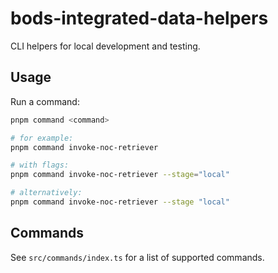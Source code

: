 # bods-integrated-data-helpers

CLI helpers for local development and testing.

## Usage

Run a command:

```bash
pnpm command <command>

# for example:
pnpm command invoke-noc-retriever

# with flags:
pnpm command invoke-noc-retriever --stage="local"

# alternatively:
pnpm command invoke-noc-retriever --stage "local"
```

## Commands

See `src/commands/index.ts` for a list of supported commands.
